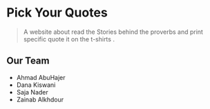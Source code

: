 
# Pick Your Quotes 
> A website about read the Stories behind the proverbs and print specific quote it on the t-shirts .

## Our Team 
- Ahmad AbuHajer 
- Dana Kiswani
- Saja Nader 
- Zainab Alkhdour 
